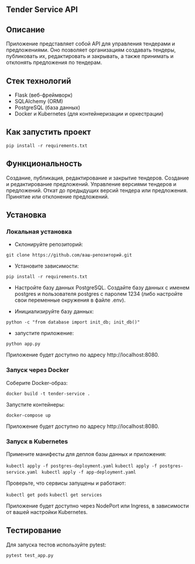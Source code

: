 ## Tender Service API
##

## Описание

Приложение представляет собой API для управления тендерами и предложениями. Оно позволяет организациям создавать тендеры, публиковать их, редактировать и закрывать, а также принимать и отклонять предложения по тендерам.

## Стек технологий

- Flask (веб-фреймворк)
- SQLAlchemy (ORM)
- PostgreSQL (база данных)
- Docker и Kubernetes (для контейнеризации и оркестрации)
##

## Как запустить проект

```pip install -r requirements.txt```


## Функциональность
Создание, публикация, редактирование и закрытие тендеров.
Создание и редактирование предложений.
Управление версиями тендеров и предложений.
Откат до предыдущих версий тендера или предложения.
Принятие или отклонение предложений.

## Установка

### Локальная установка
- Склонируйте репозиторий:

``git clone https://github.com/ваш-репозиторий.git``

- Установите зависимости:

```pip install -r requirements.txt```

- Настройте базу данных PostgreSQL. Создайте базу данных с именем postgres и пользователя postgres с паролем 1234 (либо настройте свои переменные окружения в файле .env).

- Инициализируйте базу данных:

```python -c "from database import init_db; init_db()"```

- запустите приложение:

```python app.py```

Приложение будет доступно по адресу http://localhost:8080.

### Запуск через Docker
Соберите Docker-образ:

```docker build -t tender-service .```

Запустите контейнеры:

```docker-compose up```

Приложение будет доступно по адресу http://localhost:8080.

### Запуск в Kubernetes
Примените манифесты для деплоя базы данных и приложения:

```kubectl apply -f postgres-deployment.yaml```
```kubectl apply -f postgres-service.yaml```
``` kubectl apply -f app-deployment.yaml```

Проверьте, что сервисы запущены и работают:

```kubectl get pods```
```kubectl get services```

Приложение будет доступно через NodePort или Ingress, в зависимости от вашей настройки Kubernetes.

## Тестирование
Для запуска тестов используйте pytest:

```pytest test_app.py```

##
